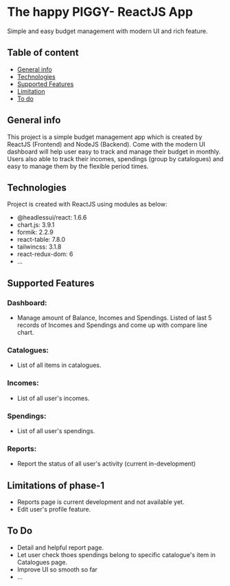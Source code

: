 # The happy PIGGY- ReactJS App
Simple and easy budget management with modern UI and rich feature.
## Table of content
* [General info](#general-info)
* [Technologies](#technologies)
* [Supported Features](#supported-features)
* [Limitation](#limitations-of-phase-1)
* [To do](#to-do)

## General info
This project is a simple budget management app which is created by ReactJS (Frontend) and NodeJS (Backend). Come with the modern UI dashboard will help user easy to track and manage their budget in monthly. Users also able to track their incomes, spendings (group by catalogues) and easy to manage them by the flexible period times.

## Technologies
Project is created with ReactJS using modules as below:
* @headlessui/react: 1.6.6
* chart.js: 3.9.1
* formik: 2.2.9
* react-table: 7.8.0
* tailwincss: 3.1.8
* react-redux-dom: 6
* ...

## Supported Features
### Dashboard:
* Manage amount of Balance, Incomes and Spendings. Listed of last 5 records of Incomes and Spendings and come up with compare line chart.
### Catalogues:
* List of all items in catalogues.
### Incomes:
* List of all user's incomes.
### Spendings:
* List of all user's spendings.
### Reports:
* Report the status of all user's activity (current in-development)

## Limitations of phase-1
* Reports page is current development and not available yet.
* Edit user's profile feature.

## To Do
* Detail and helpful report page.
* Let user check thoes spendings belong to specific catalogue's item in Catalogues page.
* Improve UI so smooth so far
* ...
